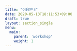 ```yaml
---
title: "이용안내"
date: 2020-05-13T18:11:53+09:00
draft: true
layout: section_single
menu:
  main:
    parent: 'workshop'
    weight: 1
---
```

